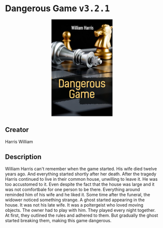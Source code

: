 
# Dangerous Game <kbd>v3.2.1</kbd>

<center>
  <img src="./cover-1024.jpg"/>
</center>

## Creator
Harris William

## Description
William Harris can't remember when the game started. His wife died twelve years ago. And everything started shortly after her death. After the tragedy Harris continued to live in their common house, unwilling to leave it. He was too accustomed to it. Even despite the fact that the house was large and it was not comfortbale for one person to be there. Everything around reminded him of his wife and he liked it. Some time after the funeral, the widower noticed something strange. A ghost started appearing in the house. It was not his late wife. It was a poltergeist who loved moving objects. The owner had to play with him. They played every night together. At first, they outlined the rules and adhered to them. But gradually the ghost started breaking them, making this game dangerous. 
